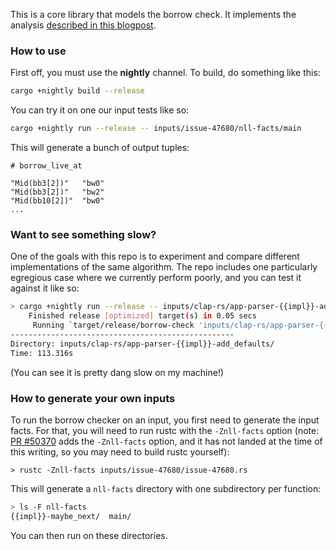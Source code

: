 This is a core library that models the borrow check. It implements the analysis
[described in this blogpost][post].

[post]: http://smallcultfollowing.com/babysteps/blog/2018/04/27/an-alias-based-formulation-of-the-borrow-checker/

### How to use

First off, you must use the **nightly** channel. To build, do something like this:

```bash
cargo +nightly build --release
```

You can try it on one our input tests like so:

```bash
cargo +nightly run --release -- inputs/issue-47680/nll-facts/main
```

This will generate a bunch of output tuples:

```
# borrow_live_at

"Mid(bb3[2])"   "bw0"
"Mid(bb3[2])"   "bw2"
"Mid(bb10[2])"  "bw0"
...
```

### Want to see something slow?

One of the goals with this repo is to experiment and compare different
implementations of the same algorithm. The repo includes one
particularly egregious case where we currently perform poorly, and you
can test it against it like so:

```bash
> cargo +nightly run --release -- inputs/clap-rs/app-parser-{{impl}}-add_defaults/ | head
    Finished release [optimized] target(s) in 0.05 secs
     Running `target/release/borrow-check 'inputs/clap-rs/app-parser-{{impl}}-add_defaults/'`
--------------------------------------------------
Directory: inputs/clap-rs/app-parser-{{impl}}-add_defaults/
Time: 113.316s
```

(You can see it is pretty dang slow on my machine!)

### How to generate your own inputs

To run the borrow checker on an input, you first need to generate the
input facts.  For that, you will need to run rustc with the
`-Znll-facts` option (note: [PR #50370] adds the `-Znll-facts` option,
and it has not landed at the time of this writing, so you may need to
build rustc yourself):

```
> rustc -Znll-facts inputs/issue-47680/issue-47680.rs
```

[PR #50370]: https://github.com/rust-lang/rust/pull/50370

This will generate a `nll-facts` directory with one subdirectory per function:

```bash
> ls -F nll-facts
{{impl}}-maybe_next/  main/
```

You can then run on these directories.
